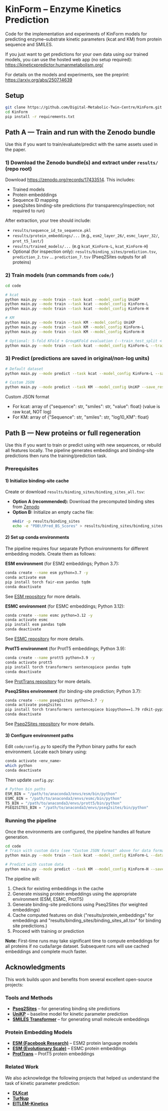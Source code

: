 KinForm – Enzyme Kinetics Prediction
====================================
Code for the implementation and experiments of KinForm models for predicting enzyme–substrate kinetic parameters (kcat and KM) from protein sequence and SMILES.

If you just want to get predictions for your own data using our trained models, you can use the hosted web app (no setup required):
https://kineticxpredictor.humanmetabolism.org/

For details on the models and experiments, see the preprint:
https://arxiv.org/abs/2507.14639


Setup
-----
```bash
git clone https://github.com/Digital-Metabolic-Twin-Centre/KinForm.git
cd KinForm
pip install -r requirements.txt
```


Path A — Train and run with the Zenodo bundle
----------------------------------------------------------
Use this if you want to train/evaluate/predict with the same assets used in the paper.

### 1) Download the Zenodo bundle(s) and extract under `results/` (repo root)
Download <https://zenodo.org/records/17433514>. This includes:
- Trained models
- Protein embedddings
- Sequence ID mapping 
- pseq2sites binding-site predictions (for transparency/inspection; not required to run)

After extraction, your tree should include:

- `results/sequence_id_to_sequence.pkl`
- `results/protein_embeddings/...` (e.g., `esm2_layer_26/`, `esmc_layer_32/`, `prot_t5_last/`)
- `results/trained_models/...` (e.g `kcat_KinForm-L`, `kcat_KinForm-H`)
- Optional (for inspection only): `results/binding_sites/prediction.tsv`, `prediction_2.tsv` … `prediction_7.tsv` (Pseq2Sites outputs for all proteins)

### 2) Train models (run commands from `code/`)

```bash
cd code

# kcat
python main.py --mode train --task kcat --model_config UniKP
python main.py --mode train --task kcat --model_config KinForm-L
python main.py --mode train --task kcat --model_config KinForm-H

# KM
python main.py --mode train --task KM --model_config UniKP
python main.py --mode train --task KM --model_config KinForm-L
python main.py --mode train --task KM --model_config KinForm-H

# Optional: 5-fold KFold + GroupKFold evaluation (--train_test_split < 1.0 triggers cross-validation; 1.0 trains on all data)
python main.py --mode train --task kcat --model_config KinForm-L --train_test_split 0.8
```

### 3) Predict (predictions are saved in original/non-log units)

```bash
# Default dataset
python main.py --mode predict --task kcat --model_config KinForm-L --save_results ../predictions/kcat_L.csv

# Custom JSON
python main.py --mode predict --task KM --model_config UniKP --save_results ../predictions/km_unikp.csv --data_path ../my_km.json
```

Custom JSON format

- For kcat: array of {"sequence": str, "smiles": str, "value": float} (value is raw kcat, NOT log)
- For KM:   array of {"Sequence": str, "smiles": str, "log10_KM": float}


Path B — New proteins or full regeneration
-----------------------------------------
Use this if you want to train or predict using with new sequences, or rebuild all features locally. The pipeline generates embeddings and binding-site predictions then runs the training/prediction task.

### Prerequisites

#### 1) Initialize binding-site cache

Create or download `results/binding_sites/binding_sites_all.tsv`:

- **Option A (recommended):** Download the precomputed binding sites from [Zenodo](https://zenodo.org/records/17433514)
- **Option B:** Initialize an empty cache file:
  ```bash
  mkdir -p results/binding_sites
  echo -e "PDB\tPred_BS_Scores" > results/binding_sites/binding_sites_all.tsv
  ```

#### 2) Set up conda environments

The pipeline requires four separate Python environments for different embedding models. Create them as follows:

**ESM environment** (for ESM2 embeddings; Python 3.7):
```bash
conda create --name esm python=3.7 -y
conda activate esm
pip install torch fair-esm pandas tqdm
conda deactivate
```
See [ESM repository](https://github.com/facebookresearch/esm) for more details.

**ESMC environment** (for ESMC embeddings; Python 3.12):
```bash
conda create --name esmc python=3.12 -y
conda activate esmc
pip install esm pandas tqdm
conda deactivate
```
See [ESMC repository](https://github.com/evolutionaryscale/esm) for more details.

**ProtT5 environment** (for ProtT5 embeddings; Python 3.9):
```bash
conda create --name prott5 python=3.9 -y
conda activate prott5
pip install torch transformers sentencepiece pandas tqdm
conda deactivate
```
See [ProtTrans repository](https://github.com/agemagician/ProtTrans?tab=readme-ov-file) for more details.

**Pseq2Sites environment** (for binding-site prediction; Python 3.7):
```bash
conda create --name pseq2sites python=3.7 -y
conda activate pseq2sites
pip install torch transformers sentencepiece biopython==1.79 rdkit-pypi==2021.3.1 openbabel-wheel pandas tqdm
conda deactivate
```
See [Pseq2Sites repository](https://github.com/Blue1993/Pseq2Sites) for more details.

#### 3) Configure environment paths

Edit `code/config.py` to specify the Python binary paths for each environment. Locate each binary using:

```bash
conda activate <env_name>
which python
conda deactivate
```

Then update `config.py`:

```python
# Python bin paths
ESM_BIN = "/path/to/anaconda3/envs/esm/bin/python"
ESMC_BIN = "/path/to/anaconda3/envs/esmc/bin/python"
T5_BIN = "/path/to/anaconda3/envs/prott5/bin/python"
PSEQ2SITES_BIN = "/path/to/anaconda3/envs/pseq2sites/bin/python"
```

### Running the pipeline

Once the environments are configured, the pipeline handles all feature generation. 

```bash
cd code
# Train with custom data (see "Custom JSON format" above for data format)
python main.py --mode train --task kcat --model_config KinForm-L --data_path ../data/my_data.json

# Predict with custom data
python main.py --mode predict --task KM --model_config KinForm-H --save_results ../predictions/my_predictions.csv --data_path ../data/my_data.json
```

The pipeline will:
1. Check for existing embeddings in the cache
2. Generate missing protein embeddings using the appropriate environment (ESM, ESMC, ProtT5)
3. Generate binding-site predictions using Pseq2Sites (for weighted embeddings)
4. Cache computed features on disk ("results/protein_embeddings" for embeddings and "results/binding_sites/binding_sites_all.tsv" for binding site predictions.)
5. Proceed with training or prediction

**Note:** First-time runs may take significant time to compute embeddings for all proteins if no cuda/large dataset. Subsequent runs will use cached embeddings and complete much faster.


Acknowledgments
---------------
This work builds upon and benefits from several excellent open-source projects:

### Tools and Methods
- **[Pseq2Sites](https://github.com/Blue1993/Pseq2Sites)** – for generating binding site predictions
- **[UniKP](https://github.com/xxxx)** – baseline model for kinetic parameter prediction
- **[SMILES Transformer](https://github.com/DSPsleeporg/smiles-transformer)** – for generating small molecule embeddings

### Protein Embedding Models
- **[ESM (Facebook Research)](https://github.com/facebookresearch/esm)** – ESM2 protein language models
- **[ESM (Evolutionary Scale)](https://github.com/evolutionaryscale/esm)** – ESMC protein embeddings
- **[ProtTrans](https://github.com/agemagician/ProtTrans)** – ProtT5 protein embeddings

### Related Work
We also acknowledge the following projects that helped us understand the task of kinetic parameter prediction:
- **[DLKcat](https://github.com/SysBioChalmers/DLKcat)**
- **[TurNup](https://github.com/AlexanderKroll/kcat_prediction)**
- **[EITLEM-Kinetics](https://github.com/XvesS/EITLEM-Kinetics)**


